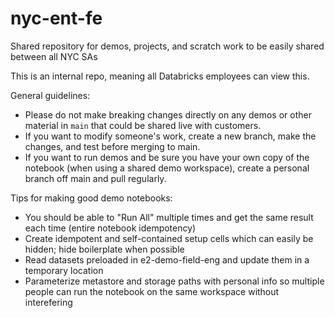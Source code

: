 # nyc-ent-fe
Shared repository for demos, projects, and scratch work to be easily shared between all NYC SAs

This is an internal repo, meaning all Databricks employees can view this.

General guidelines:
- Please do not make breaking changes directly on any demos or other material in `main` that could be shared live with customers. 
- If you want to modify someone's work, create a new branch, make the changes, and test before merging to main.
- If you want to run demos and be sure you have your own copy of the notebook (when using a shared demo workspace), create a personal branch off main and pull regularly.

Tips for making good demo notebooks:
- You should be able to "Run All" multiple times and get the same result each time (entire notebook idempotency)
- Create idempotent and self-contained setup cells which can easily be hidden; hide boilerplate when possible
- Read datasets preloaded in e2-demo-field-eng and update them in a temporary location
- Parameterize metastore and storage paths with personal info so multiple people can run the notebook on the same workspace without interefering
